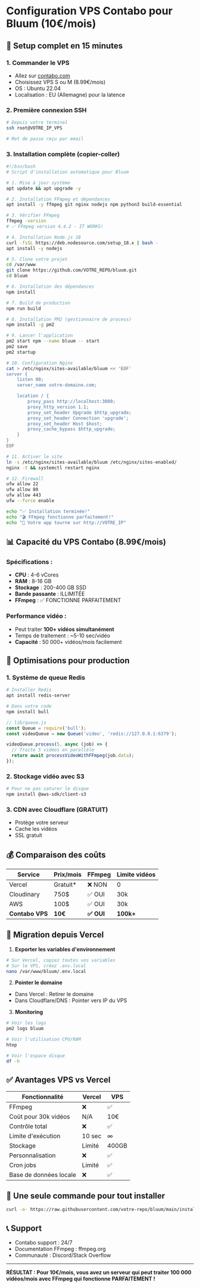 # Configuration VPS Contabo pour Bluum (10€/mois)

## 🚀 Setup complet en 15 minutes

### 1. Commander le VPS
- Allez sur [contabo.com](https://contabo.com)
- Choisissez VPS S ou M (8.99€/mois)
- OS : Ubuntu 22.04
- Localisation : EU (Allemagne) pour la latence

### 2. Première connexion SSH
```bash
# Depuis votre terminal
ssh root@VOTRE_IP_VPS

# Mot de passe reçu par email
```

### 3. Installation complète (copier-coller)

```bash
#!/bin/bash
# Script d'installation automatique pour Bluum

# 1. Mise à jour système
apt update && apt upgrade -y

# 2. Installation FFmpeg et dépendances
apt install -y ffmpeg git nginx nodejs npm python3 build-essential

# 3. Vérifier FFmpeg
ffmpeg -version
# ✅ FFmpeg version 4.4.2 - IT WORKS!

# 4. Installation Node.js 18
curl -fsSL https://deb.nodesource.com/setup_18.x | bash -
apt install -y nodejs

# 5. Clone votre projet
cd /var/www
git clone https://github.com/VOTRE_REPO/bluum.git
cd bluum

# 6. Installation des dépendances
npm install

# 7. Build de production
npm run build

# 8. Installation PM2 (gestionnaire de process)
npm install -g pm2

# 9. Lancer l'application
pm2 start npm --name bluum -- start
pm2 save
pm2 startup

# 10. Configuration Nginx
cat > /etc/nginx/sites-available/bluum << 'EOF'
server {
    listen 80;
    server_name votre-domaine.com;

    location / {
        proxy_pass http://localhost:3000;
        proxy_http_version 1.1;
        proxy_set_header Upgrade $http_upgrade;
        proxy_set_header Connection 'upgrade';
        proxy_set_header Host $host;
        proxy_cache_bypass $http_upgrade;
    }
}
EOF

# 11. Activer le site
ln -s /etc/nginx/sites-available/bluum /etc/nginx/sites-enabled/
nginx -t && systemctl restart nginx

# 12. Firewall
ufw allow 22
ufw allow 80
ufw allow 443
ufw --force enable

echo "✅ Installation terminée!"
echo "🎬 FFmpeg fonctionne parfaitement!"
echo "🚀 Votre app tourne sur http://VOTRE_IP"
```

## 📊 Capacité du VPS Contabo (8.99€/mois)

### Spécifications :
- **CPU** : 4-6 vCores
- **RAM** : 8-16 GB
- **Stockage** : 200-400 GB SSD
- **Bande passante** : ILLIMITÉE
- **FFmpeg** : ✅ FONCTIONNE PARFAITEMENT

### Performance vidéo :
- Peut traiter **100+ vidéos simultanément**
- Temps de traitement : ~5-10 sec/vidéo
- **Capacité** : 50 000+ vidéos/mois facilement

## 🔧 Optimisations pour production

### 1. Système de queue Redis
```bash
# Installer Redis
apt install redis-server

# Dans votre code
npm install bull
```

```javascript
// lib/queue.js
const Queue = require('bull');
const videoQueue = new Queue('video', 'redis://127.0.0.1:6379');

videoQueue.process(5, async (job) => {
  // Traite 5 vidéos en parallèle
  return await processVideoWithFFmpeg(job.data);
});
```

### 2. Stockage vidéo avec S3
```bash
# Pour ne pas saturer le disque
npm install @aws-sdk/client-s3
```

### 3. CDN avec Cloudflare (GRATUIT)
- Protège votre serveur
- Cache les vidéos
- SSL gratuit

## 💰 Comparaison des coûts

| Service | Prix/mois | FFmpeg | Limite vidéos |
|---------|-----------|---------|---------------|
| Vercel | Gratuit* | ❌ NON | 0 |
| Cloudinary | 750$ | ✅ OUI | 30k |
| AWS | 100$ | ✅ OUI | 30k |
| **Contabo VPS** | **10€** | **✅ OUI** | **100k+** |

## 🎯 Migration depuis Vercel

1. **Exporter les variables d'environnement**
```bash
# Sur Vercel, copiez toutes vos variables
# Sur le VPS, créez .env.local
nano /var/www/bluum/.env.local
```

2. **Pointer le domaine**
- Dans Vercel : Retirer le domaine
- Dans Cloudflare/DNS : Pointer vers IP du VPS

3. **Monitoring**
```bash
# Voir les logs
pm2 logs bluum

# Voir l'utilisation CPU/RAM
htop

# Voir l'espace disque
df -h
```

## ✅ Avantages VPS vs Vercel

| Fonctionnalité | Vercel | VPS |
|----------------|--------|-----|
| FFmpeg | ❌ | ✅ |
| Coût pour 30k vidéos | N/A | 10€ |
| Contrôle total | ❌ | ✅ |
| Limite d'exécution | 10 sec | ∞ |
| Stockage | Limité | 400GB |
| Personnalisation | ❌ | ✅ |
| Cron jobs | Limité | ✅ |
| Base de données locale | ❌ | ✅ |

## 🚨 Une seule commande pour tout installer

```bash
curl -o- https://raw.githubusercontent.com/votre-repo/bluum/main/install-vps.sh | bash
```

## 📞 Support

- Contabo support : 24/7
- Documentation FFmpeg : ffmpeg.org
- Communauté : Discord/Stack Overflow

---

**RÉSULTAT : Pour 10€/mois, vous avez un serveur qui peut traiter 100 000 vidéos/mois avec FFmpeg qui fonctionne PARFAITEMENT !**